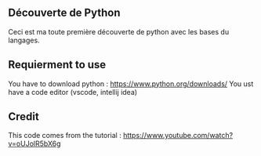 ## Découverte de Python
Ceci est ma toute première découverte de python avec les bases du langages.

## Requierment to use
You have to download python : https://www.python.org/downloads/
You ust have a code editor (vscode, intellij idea)

## Credit 
This code comes from the tutorial : https://www.youtube.com/watch?v=oUJolR5bX6g

